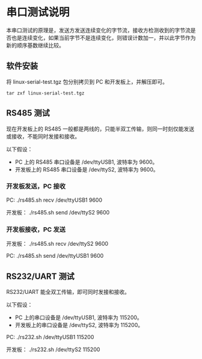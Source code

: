 # 串口测试说明

本串口测试的原理是，发送方发送连续变化的字节流，接收方检测收到的字节流是否也是连续变化，如果当前字节不是连续变化，则错误计数加一，并以此字节作为新的顺序基数继续比较。

## 软件安装

将 linux-serial-test.tgz 包分别拷贝到 PC 和开发板上，并解压即可。

    tar zxf linux-serial-test.tgz

## RS485 测试

现在开发板上的 RS485 一般都是两线的，只能半双工传输，则同一时刻仅能发送或接收，不能同时发接和接收。

以下假设：
 - PC 上的 RS485 串口设备是 /dev/ttyUSB1, 波特率为 9600。
 - 开发板上的 RS485 串口设备是 /dev/ttyS2, 波特率为 9600。

### 开发板发送，PC 接收

PC:
  ./rs485.sh recv /dev/ttyUSB1 9600 

开发板：
  ./rs485.sh send /dev/ttyS2 9600 

### 开发板接收，PC 发送

开发板：
  ./rs485.sh recv /dev/ttyS2 9600 

PC:
  ./rs485.sh send /dev/ttyUSB1 9600 

## RS232/UART 测试

RS232/UART 能全双工传输，即可同时发接和接收。

以下假设：
 - PC 上的串口设备是 /dev/ttyUSB1, 波特率为 115200。
 - 开发板上的串口设备是 /dev/ttyS2, 波特率为 115200。

PC:
  ./rs232.sh /dev/ttyUSB1 115200

开发板：
  ./rs232.sh /dev/ttyS2 115200
